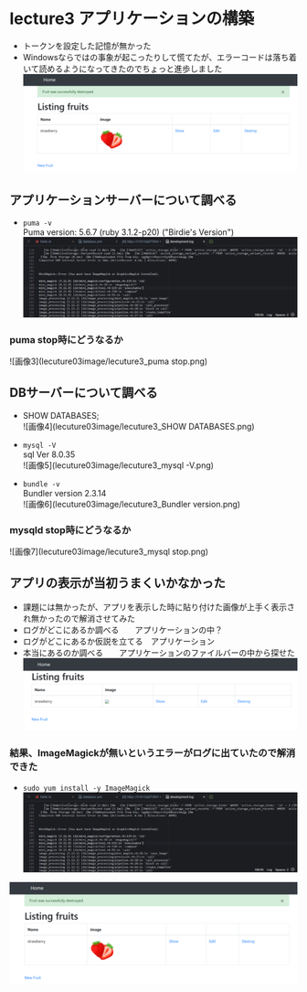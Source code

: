 # lecture3 アプリケーションの構築
- トークンを設定した記憶が無かった
- Windowsならではの事象が起こったりして慌てたが、エラーコードは落ち着いて読めるようになってきたのでちょっと進歩しました  
![画像1](lecuture03image/lecuture3_app.png)

## アプリケーションサーバーについて調べる

- `puma -v`  
Puma version: 5.6.7 (ruby 3.1.2-p20) ("Birdie's Version")  
![画像9](lecuture03image/lecuture3_appErrorWord.png)

### puma stop時にどうなるか  
![画像3](lecuture03image/lecuture3_puma stop.png)

## DBサーバーについて調べる  
 - SHOW DATABASES;  
![画像4](lecuture03image/lecuture3_SHOW DATABASES.png)

 - `mysql -V`  
sql Ver 8.0.35  
![画像5](lecuture03image/lecuture3_mysql -V.png)  

 - `bundle -v`  
Bundler version 2.3.14  
![画像6](lecuture03image/lecuture3_Bundler version.png)  

### mysqld stop時にどうなるか  
![画像7](lecuture03image/lecuture3_mysql stop.png)  

## アプリの表示が当初うまくいかなかった  
-  課題には無かったが、アプリを表示した時に貼り付けた画像が上手く表示され無かったので解消させてみた
-  ログがどこにあるか調べる　　アプリケーションの中？
-  ログがどこにあるか仮説を立てる　アプリケーション
-  本当にあるのか調べる　　アプリケーションのファイルバーの中から探せた  
![画像8](lecuture03image/lecuture3_appError.png)  

### 結果、ImageMagickが無いというエラーがログに出ていたので解消できた
-  `sudo yum install -y ImageMagick`  
![画像9](lecuture03image/lecuture3_appErrorWord.png)

![画像1](lecuture03image/lecuture3_app.png)
